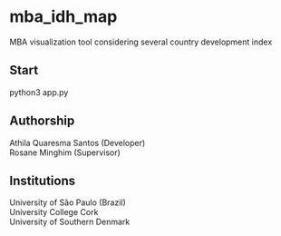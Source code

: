 # mba_idh_map
MBA visualization tool considering several country development index

## Start
python3 app.py

## Authorship
Athila Quaresma Santos (Developer)<br />
Rosane Minghim (Supervisor)

## Institutions
University of São Paulo (Brazil)<br />
University College Cork<br />
University of Southern Denmark
